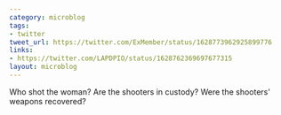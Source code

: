 ```yaml
---
category: microblog
tags:
- twitter
tweet_url: https://twitter.com/ExMember/status/1628773962925899776
links:
- https://twitter.com/LAPDPIO/status/1628762369697677315
layout: microblog
---
```

Who shot the woman? Are the shooters in custody? Were the shooters' weapons recovered?

